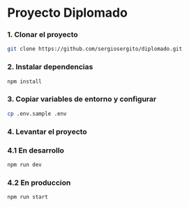 # Proyecto Diplomado

### 1. Clonar el proyecto

```bash
git clone https://github.com/sergiosergito/diplomado.git
```

### 2. Instalar dependencias

```bash
npm install
```

### 3. Copiar variables de entorno y configurar

```bash
cp .env.sample .env
```

### 4. Levantar el proyecto

### 4.1 En desarrollo

```bash
npm run dev
```

### 4.2 En produccion

```bash
npm run start
```
